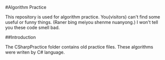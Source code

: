 #Algorithm Practice

This repository is used for algorithm practice.
You(visitors) can't find some useful or funny things.
(Raner bing meiyou shenme nuanyong.)
I won't tell you these code smell bad.



##Introduction

The CSharpPractice folder contains old practice files.
These algorithms were writen by C# language.

